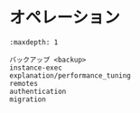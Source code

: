 # オペレーション

```{toctree}
:maxdepth: 1

バックアップ <backup>
instance-exec
explanation/performance_tuning
remotes
authentication
migration
```
